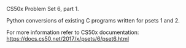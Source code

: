 
CS50x Problem Set 6, part 1.

Python conversions of existing C programs written for psets 1 and 2.

For more information refer to CS50x documentation: https://docs.cs50.net/2017/x/psets/6/pset6.html
